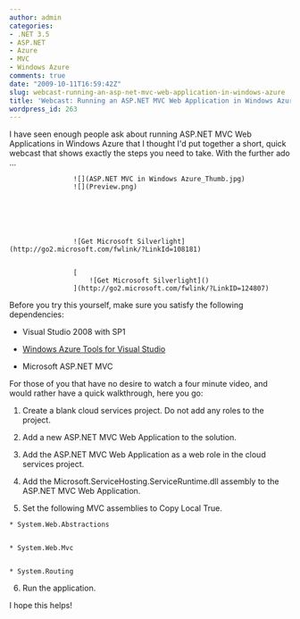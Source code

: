```yaml
---
author: admin
categories:
- .NET 3.5
- ASP.NET
- Azure
- MVC
- Windows Azure
comments: true
date: "2009-10-11T16:59:42Z"
slug: webcast-running-an-asp-net-mvc-web-application-in-windows-azure
title: 'Webcast: Running an ASP.NET MVC Web Application in Windows Azure'
wordpress_id: 263
---
```


I have seen enough people ask about running ASP.NET MVC Web Applications in Windows Azure that I thought I'd put together a short, quick webcast that shows exactly the steps you need to take. With the further ado ...







            
            
            
            
            
            
            
            

             


                    ![](ASP.NET MVC in Windows Azure_Thumb.jpg)
                    ![](Preview.png)
                    


                    


                    ![Get Microsoft Silverlight](http://go2.microsoft.com/fwlink/?LinkId=108181)
                    

                    [
                        ![Get Microsoft Silverlight]()
                    ](http://go2.microsoft.com/fwlink/?LinkID=124807)
             


        





Before you try this yourself, make sure you satisfy the following dependencies:






  * Visual Studio 2008 with SP1 


  * [Windows Azure Tools for Visual Studio](http://www.microsoft.com/downloads/details.aspx?FamilyID=8d75d4f7-77a4-4adf-bce8-1b10608574bb&displaylang=en)


  * Microsoft ASP.NET MVC 




For those of you that have no desire to watch a four minute video, and would rather have a quick walkthrough, here you go:






  1. Create a blank cloud services project. Do not add any roles to the project. 


  2. Add a new ASP.NET MVC Web Application to the solution. 


  3. Add the ASP.NET MVC Web Application as a web role in the cloud services project. 


  4. Add the Microsoft.ServiceHosting.ServiceRuntime.dll assembly to the ASP.NET MVC Web Application. 


  5. Set the following MVC assemblies to Copy Local True.


    * System.Web.Abstractions 


    * System.Web.Mvc 


    * System.Routing 





  6. Run the application. 




I hope this helps!
